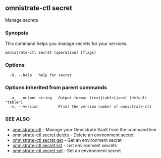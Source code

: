 ## omnistrate-ctl secret

Manage secrets

### Synopsis

This command helps you manage secrets for your services.

```
omnistrate-ctl secret [operation] [flags]
```

### Options

```
  -h, --help   help for secret
```

### Options inherited from parent commands

```
  -o, --output string   Output format (text|table|json) (default "table")
  -v, --version         Print the version number of omnistrate-ctl
```

### SEE ALSO

- [omnistrate-ctl](omnistrate-ctl.md) - Manage your Omnistrate SaaS from the command line
- [omnistrate-ctl secret delete](omnistrate-ctl_secret_delete.md) - Delete an environment secret
- [omnistrate-ctl secret get](omnistrate-ctl_secret_get.md) - Get an environment secret
- [omnistrate-ctl secret list](omnistrate-ctl_secret_list.md) - List environment secrets
- [omnistrate-ctl secret set](omnistrate-ctl_secret_set.md) - Set an environment secret
